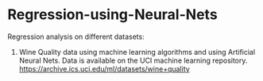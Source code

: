 # Regression-using-Neural-Nets
Regression analysis on different datasets:

1) Wine Quality data using machine learning algorithms and using Artificial Neural Nets.
Data is available on the UCI machine learning repository.
https://archive.ics.uci.edu/ml/datasets/wine+quality
